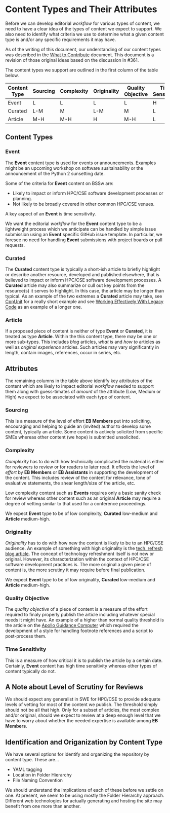 # Content Types and Their Attributes

Before we can develop editorial *workflow* for various types of content, we need to
have a clear idea of the types of content we expect to support. We also need to
identify what criteria we use to determine what a given content type is and/or any
specific requirements it may have.

As of the writing of this document, our understanding of our content types was
described in the
[What to Contribute](https://github.com/betterscientificsoftware/betterscientificsoftware.github.io/blob/91648f8f992639ad8a9f5467e00cf6dc1bec21a7/WhatToContribute.md) document. This document is a revision of those
original ideas based on the discussion in #361.

The content types we support are outlined in the first column of the table below.

| Content Type| Sourcing|Complexity|Originality|Quality Objective|Time Sensitivity|
|-------------|---------|----------|-----------|-----------------|----------------|
| Event       |  L      | L        | L         | L               | H              |
| Curated     |  L-M    | M        | L-M       | M               | L              |
| Article     |  M-H    | M-H      | H         | M-H             | L              |

## Content Types

### Event

The **Event** content type is used for events or announcements. Examples might
be an upcoming workshop on software susitainability or the announcement of the
Python 2 sunsetting date.

Some of the criteria for **Event** content on BSSw are:

* Likely to impact or inform HPC/CSE software development processes or planning.
* Not likely to be broadly covered in other common HPC/CSE venues.

A key aspect of an **Event** is time sensitivity.

We want the editorial *workflow* for the **Event** content type to be a lightweight
process which we anticipate can be handled by simple issue submission using an
**Event** specific GitHub issue template. In particular, we foresee no need for
handling **Event** submissions with project boards or pull requests.

### Curated

The **Curated** content type is typically a short-ish article to briefly
highlight or describe another resource, developed and published elsewhere,
that is believed to impact or inform HPC/CSE software development processes.
A **Curated** article may also summarize or cull out key points from the
resource(s) it serves to highlight. In this case, the article may be longer
than typical. As an example of the two extremes a **Curated** article may
take, see [CppUnit](../CuratedContent/CppUnit.md) for a really short example
and see
[Working Effectively With Legacy Code](../CuratedContent/WorkingEffectivelyWithLegacyCode.md)
as an example of a longer one.

### Article

If a proposed piece of content is neither of type **Event** or **Curated**, it is
treated as type **Article**. Within the this content type, there may be one or
more sub-types. This includes *blog* articles, *what is* and *how to* articles
as well as *original experience* articles. Such articles may vary significantly
in length, contain images, references, occur in series, etc. 

## Attributes
The remaining columns in the table above identify key attributes of the content
which are likely to impact editorial *workflow* needed to support them along with
guess-timates of *amount* of the attribute (Low, Medium or High) we expect to be
associated with each type of content.

### Sourcing
This is a measure of the level of effort **EB Members** put into soliciting,
encouraging and helping to guide an (invited) author to develop some content,
typically an article. Some content is actively solicited from specific SMEs
whereas other content (we hope) is submitted unsolicited.

### Complexity
*Complexity* has to do with how technically complicated the material is either
for reviewers to review or for readers to later read. It effects the level of
*effort* by **EB Members** or **EB Assistants** in supporting the development
of the content. This includes review of the content for relevance, tone of
evaluative statements, the shear length/size of the article, etc.

Low complexity content such as **Events** requires only a basic sanity check
for review whereas other content such as an original **Article** may require a
degree of vetting similar to that used for a conference proceedings.

We expect **Event** type to be of low complexity, **Curated** low-medium and
**Article** medium-high.

### Originality
*Originality* has to do with how new the content is likely to be to an HPC/CSE
audience. An example of something with high originality is the
[tech. refresh blog article](../Articles/Blog/ContinuousTechnologyRefreshment.md).
The concept of technology refreshment itself is not new or original. However, its
characterization within the context of HPC/CSE software development practices is.
The more original a given piece of content is, the more scrutiny it may require
before final publication.

We expect **Event** type to be of low originality, **Curated** low-medium and
**Article** medium-high.

### Quality Objective
The *quality objective* of a piece of content is a measure of the effort required
to finaly properly publish the article including whatever special needs it might
have. An example of a higher than normal quality threshold is the article on the
[Apollo Guidance Computer](../Articles/Blog/ApolloGuidanceComputerPart1.md) which
required the development of a style for handling footnote references and a script
to post-process them.

### Time Sensitivity
This is a measure of how critical it is to publish the article by a certain
date. Certainly, **Event** content has high time sensitivity whereas other
types of content typically do not.

## A Note about Level of Scrutiny for Reviews
We should expect any generalist in SWE for HPC/CSE to provide adequate levels of
vetting for most of the content we publish. The threshold simply should not be all
that high. Only for a subset of articles, the most complex and/or original, should
we expect to review at a deep enough level that we have to worry about whether the
needed expertise is available among **EB Members**.

## Identification and Origanization by Content Type

We have several options for identify and organizing the repository by
content type. These are...

- YAML tagging
- Location in Folder Hierarchy
- File Naming Convention

We should understand the implications of each of these before we settle
on one. At present, we seem to be using mostly the Folder Hierarchy
approach. Different web technologies for actually generating and hosting
the site may benefit from one more than another.
